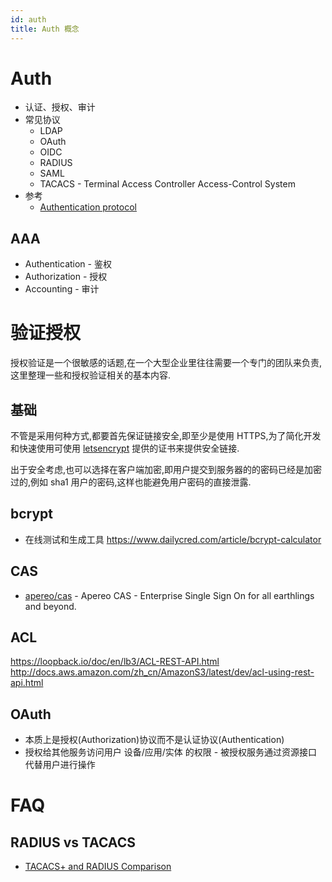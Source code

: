 ```yaml
---
id: auth
title: Auth 概念
---
```


# Auth
* 认证、授权、审计
* 常见协议
  * LDAP
  * OAuth
  * OIDC
  * RADIUS
  * SAML
  * TACACS - Terminal Access Controller Access-Control System
* 参考
  * [Authentication protocol](https://en.wikipedia.org/wiki/Authentication_protocol)
## AAA
* Authentication - 鉴权
* Authorization - 授权
* Accounting - 审计

# 验证授权

授权验证是一个很敏感的话题,在一个大型企业里往往需要一个专门的团队来负责,这里整理一些和授权验证相关的基本内容.

## 基础

不管是采用何种方式,都要首先保证链接安全,即至少是使用 HTTPS,为了简化开发和快速使用可使用 [letsencrypt](https://letsencrypt.org/) 提供的证书来提供安全链接.

出于安全考虑,也可以选择在客户端加密,即用户提交到服务器的的密码已经是加密过的,例如 sha1 用户的密码,这样也能避免用户密码的直接泄露.

## bcrypt
* 在线测试和生成工具 https://www.dailycred.com/article/bcrypt-calculator

## CAS
* [apereo/cas](https://github.com/apereo/cas) - Apereo CAS - Enterprise Single Sign On for all earthlings and beyond.

## ACL
https://loopback.io/doc/en/lb3/ACL-REST-API.html
http://docs.aws.amazon.com/zh_cn/AmazonS3/latest/dev/acl-using-rest-api.html

## OAuth
* 本质上是授权(Authorization)协议而不是认证协议(Authentication)
* 授权给其他服务访问用户 设备/应用/实体 的权限 - 被授权服务通过资源接口代替用户进行操作

# FAQ
## RADIUS vs TACACS
* [TACACS+ and RADIUS Comparison](https://www.cisco.com/c/en/us/support/docs/security-vpn/remote-authentication-dial-user-service-radius/13838-10.html)
